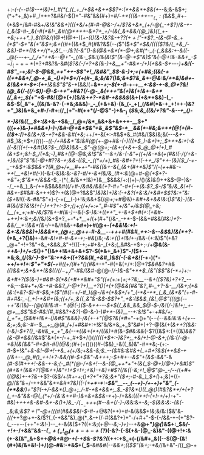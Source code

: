 +:-*(_-(_--#(*_$--+!&)+!_#(*(_((_+_/+$&+&++$$?+:(*+&&*+$&(+_--&;&-&$+;(*+*+_&)+#_/+*+?&#&/-$()+"-#&"&&(#+)+#_/-++((*(&-++*-$-_(_+:($_&&$_#+-(*&$+/&#-#&*+/&!&"&&+)(((+&/+_(#-#-@&:-/+/$?&+&*_(+/-@(_-+$?_)_/&-+-_(_&($-#-_&(-#(*&!-_&#(@++++-&+?+_+/-(&(_&+&&/(@_)&)((_+-+&;+++*_)_$(@&/(*(@+!(@+-($($_+-(()(&-)&?&-+?$?(++!$"-*$?_-(&-@-&_+(*$"-$+"&(+"&$+;&+(_(#+((&+$_#(#&?&$(-_-(_$"($+_$"+$&/(((($?&/(_+&_/-&&)-#+*()&++/(*+;&!_--/&?(-&"()-&(@&+&*(*-@+;&#(*-_(-(_&&&:+-&((-_@(---+-_/_/+"+*&--@+"-_(/&-_$&:_(_/&(&!$"(&-@-*$"&)$"&(-@+!&-&&+_-$_$-/_(-+-*($+?+#&?&-&#(_$?&(-/+?+&(&-)+&__+"-#&*-/+)(+&&-$+_---*_)_+__&!(_-#$"_-+;&!-$-@&$_++"++-$$"+!_/&#&"_$_$-&-)+;+(+#&;((&(-+((+*&&+/_@-+_&_-()+)+$+/(+(#-_&;&/&?()&;&+$?&_&+-@&:&/+*&)&#+-&!&&+*-$+:(+__+!&&$"$"&*-+(&&/(+__&+-*+;-$(+-#-+-+__+:&$-+-$_@+?&!(@_&(/-((/-$_)_)-*_@-$-++"+#&?(/-@-_&(+++"&(+)&(+!&+-&+*(/_&+;_$(_+"+$-#&!(@+(+/($_/&++?-*&#-+&$&$_(&+(+&*+$&)-(_-&$-$(_&"+_((&/&-&?-(-*&;&&&)-_-_(+&+&)-(&_(-_+(_(/&#(*&-+_+!++-)&?+"_)&)&+&_+#-/-#+:(/_(+"-#(++*(/-@$"-)+&-$_)___-($_$&;&_((&/+?&"-&--+_()-*-)&!&((__$+:(&_+&-+$&;_/_@+/&*_&&+&+&+++-__$+"(((_++_)&_-)+#&&+)-)-/&#-@+&+$&"+&_&$"&$-*__&&(*-#&;&++*(@(+(#-(($+:_/___)+&(&+/&-+?+*&*&-&#(+&;_++/+-&(+:-#&$+&_#(#&/($&(&;&(--_-&+-#_$_)&;+$+/_((_((-*_-((-/+#&&+"&!&#(@(+-@+#_&-(-)_(((+$_)-&+)+;_$+_++&:+!-&_((-&!((+!-+&#()&?_$-_(@&)&&-_$"-@(@+;-_(&+;(+&+-$_@_@+!+)_#(&+$+;&!-$_/(*&;-)_#&+(@-@&;&!$"&"-_-&+/&-(-&"+((*+/_&-*&_(*+_(#&!(_-/(/_+&-+)&/(_$"$"&(-@+#$?$?&-+;&&_-(_($_-_((*+/+)_#&-&#+?+!(-++_/$"++-(&)($_/-+-_-+&$+:&$&&+?(#_@+/+__#++-*-#&((&+-&(_(&+(#+*&)$"_/(-(++#&--++!___+&!+#(*-)(-&:(-&)&:&:-*&?-#_/_+-&+!_&_/&_(#+:&*(@+#-@_(+$+?-+&"+;$"&*+/&&&-_$_-(*(_&/&*+!&)+)&__$&&&/+:((+)-/()(_&)&(_)++&$-@-)&--/_-+&_)_&-/++&$&&&#((_/+#-/&#&/&&(*+?-#+"-#+(-*+(&:$?_$-/$"&/&_&!+!-#&+-$_#&#_-_&+++)$?-+(&(@+?&&$"_)&)&)+)&:(-+*&?(+&:&/+*&#+$$?&:+"&:($+_&!((-&-#&"$"+)-(-+(__(-)+!&;&&+$(/_@+;+#_@&)+*&#+&+&&!&:()$"&)-)(&-#(&(/$?&!&!+(-)+_+?+:-$+;()+;(/+/+:+"_#-#$"+/&"+/&$(@_+&;(__(+_+;+#-/&/$?&+-#(_&-_)--&(-$-)&:+((*+"_+-&+$+#_(+:(+&#-+++_)+:&_+;&/(*&/(&+$+?_+-*+*__+/(+(#+"(/&-_-+*-$-(&&+#&&(#&:_)+?-&&/__+:(&&*(&-/_-+&_/_#&&-$+$__&#+)+#(@+-_(+&&!&:+!-&+:&/&$&)+)&&&*+_(@+;_@++-#-&__--+++#(#&#_++:-&--&$&)(&(*+?_-(*&_+?()&)__+-&#_-&!+#-#-&+-+;-#&_(/&;_-&:+(()+!&!+-_/&&-(+:&)$"(+&?_@+"+!+?&"+&_+&&&_&"+!(((-+;+#+&-_(+&;(_&#&-+$+;-/+__@&(&-_++&-)+/+:_$()+"()&*+!&+&+&+$?-$(*&+_&+)$"-/($+--*&;&_(/($_/-)-$+"&:+*&+((+?&&(#_+&#_)&$(-(-&+&!(-_+-)(*-++/+_+!+:$"+"+$(_-___+#((+/(#+*()(#_&+-+"-#(+&(+/+:(@+?_$&#&?+#&(()&&+;&+&*+(&$($(/(/-_+_(/$"-#&/(&_#-@(@-/_/-)&-&"+*+$_(&"($$"&(-*+)+:-&+#+?($(&-)+#&#-$(*&(+#+*&#+"$"((+(+:_+(*+;+?&;__--&+(($?&)+?+?_--+&;--&#+*+/&-+#-&&?_/-@+?+)__+?()(+(+(@&&(#&"&?_#-_+?-&-__/(&+;(*&(&:(+&?-$_)-#-$&;+($"(#($(-+$_/-#_)(@-/&+(+&$+/+"_(-*&-+*_(_&_(&*&"(+-#-#+#&:_-(_+(-*&#+(&;((+/+_&((_&"&-&$-$$?+"_+&:($&$_(&!_@$"(((@(*--+_+"&!_(&*_)--(@(/&!&:_#_$-*(@($-)($-&++---$+$(/_&&_&&_$_@-$-/&!(/-)&!+;_+-@+__$$"&$-#&!(#_#&*&?_+&?_(-@-&-)-)_#+*-(&)__--+:&!$"+-+#&/+;(_+"+_($&#____+!&*_-()&#$"&&&)-/&(+-+"(@$?&_(*_#+"-+()+"(-_$-$(--&&!&:&+(+--&;+;&;&:-#-_-$__+;_@(#_/+/+#&#+:+!&"&/&+&_+_$"&#+)+?-@(&(+(_&++?(&&:(-&)-$+?()_-&#&_+_+"_&(--*((&+(*+/((&)+#(&-$_#&:&*&*(-$?((&$+:(+((&)_&&?(&-@+&&(_/&#$"&*(*-/-+_#+$+/()(*(((((_+$+:-)&?+;_+&/+!-@-&+;(/&:(/-@-+&)(&(&&"-#+$_#-#(*_)(@&;(#+_(+()()((_#-_($&)_-&((_&)&"-#+*&;-(+:-#-$+!&"+*&-&!-@+!-+&_+(+/&;+*&*&-&;_$_--(&#&:&#&+(_+#+?&$(++&_$-+(/&+--_@_#()_++!+?-&&/(#-$+$&"-&+++;-$+#+--&$"+(&$-&&"-*&*(#-$(#+++!-&&-+-&;(-_#(*(@-/+&+!--&-(@_++*+"+(&(_$-@+)_/_@+)_+&#_)$"(#+&+(&&+?(@&++)&"+!+$+!+;_+&)-$+$&)+#$?(/&((-&;+!_@$"_@-_-/-*-/(+_#_+(_(@&)+-+?&_-+$?-(&$_/+*(#+-+;()+?+"+?&;&*+"($+;-#-&_)_$+(_)+;&(+((*-@_/_(&"&*+/-++&&"&*++&#+?&)((-(+__++-+:-$&"__--_(--+)-/+-+)+"&"_(-(+*&$___/_)+"$?(-+/-&&*()_@+;_/-#-+&+&&+;_$_-$?&*()((_@()(#&?&*+/+(+?(_+-&"&&-@(_(*+/-(&:&++#-)&+&+&$&-+*+)-/+&&:(*_((++!-(+!_-+/+)-*+"-#&)+*+_++_&_-&#-_&+-&()+)&_-/($_-_-+$++(#--&+(/-)-/&*&:&+-_&;-$(&&:&:-(&(-_&;&;&$$?+!$"-@+(((_#(#_&&$&!-$-#-+_@&?(++)+#-&(&&$+!&;&/&:($&"&_-(((_$++$?_@+_+-&/$?(_(-+&&"&)_@(*_&-+(/-#(&&?+)+"-/+#+"-$-(-/&&-+-(+"$?-(_--+--(++"+:&!-)--_+-&(&($+?((+:&;(+_@--&;-)+)_--+&__@+"_)_@_(_)&$+:_$&/_-+!+-_/+&&"&_&--$(_-+(_+!_@(++-+-+($?_)(-&?-(-$(+&-(@_-&)&"-((@+!+:&(+-&(&"_&+$++_@&+_#_@-*+(-*+$&-$?&?(_(++:+$_+(-(/&#+_&((--$(@-(&!(#+)&/&+&!-)+/(@-#&:-*&$+(_$-__&_#&#(--&&*+;(*($$"(&+;-*&/_/&+&"-/((_@-+
